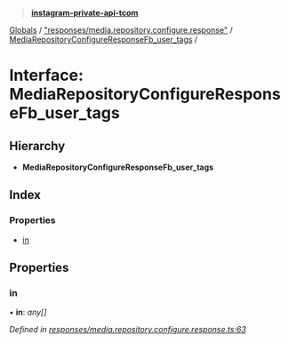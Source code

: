 > **[instagram-private-api-tcom](../README.md)**

[Globals](../README.md) / ["responses/media.repository.configure.response"](../modules/_responses_media_repository_configure_response_.md) / [MediaRepositoryConfigureResponseFb_user_tags](_responses_media_repository_configure_response_.mediarepositoryconfigureresponsefb_user_tags.md) /

# Interface: MediaRepositoryConfigureResponseFb_user_tags

## Hierarchy

* **MediaRepositoryConfigureResponseFb_user_tags**

## Index

### Properties

* [in](_responses_media_repository_configure_response_.mediarepositoryconfigureresponsefb_user_tags.md#in)

## Properties

###  in

• **in**: *any[]*

*Defined in [responses/media.repository.configure.response.ts:63](https://github.com/cuonglnhust/instagram-private-api-tcom/blob/3e16058/src/responses/media.repository.configure.response.ts#L63)*